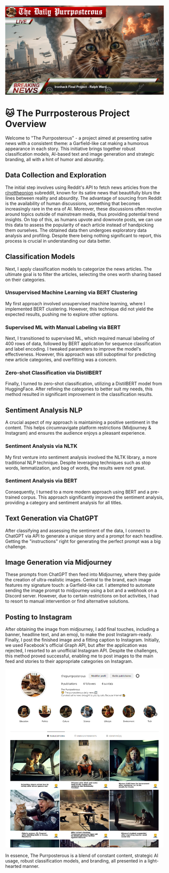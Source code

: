 ![logo](https://raw.githubusercontent.com/ralphmartynward/ironhack_09_final-project/main/images/newspurr.png)

# 🐱 The Purrposterous Project Overview

Welcome to "The Purrposterous" - a project aimed at presenting satire news with a consistent theme: a Garfield-like cat making a humorous appearance in each story. This initiative brings together robust classification models, AI-based text and image generation and strategic branding, all with a hint of humor and absurdity.

## Data Collection and Exploration

The initial step involves using Reddit's API to fetch news articles from the [r/nottheonion](https://www.reddit.com/r/nottheonion/) subreddit, known for its satire news that beautifully blurs the lines between reality and absurdity. The advantage of sourcing from Reddit is the availability of human discussions, something that becomes increasingly rare in the era of AI. Moreover, these discussions often revolve around topics outside of mainstream media, thus providing potential trend insights. On top of this, as humans upvote and downvote posts, we can use this data to assess the popularity of each article instead of handpicking them ourselves. 
The obtained data then undergoes exploratory data analysis and profiling. Despite there being nothing significant to report, this process is crucial in understanding our data better.

## Classification Models

Next, I apply classification models to categorize the news articles. The ultimate goal is to filter the articles, selecting the ones worth sharing based on their categories.

### Unsupervised Machine Learning via BERT Clustering

My first approach involved unsupervised machine learning, where I implemented BERT clustering. However, this technique did not yield the expected results, pushing me to explore other options.

### Supervised ML with Manual Labeling via BERT

Next, I transitioned to supervised ML, which required manual labeling of 400 rows of data, followed by BERT application for sequence classification and label encoding. I tweaked parameters to improve the model's effectiveness. However, this approach was still suboptimal for predicting new article categories, and overfitting was a concern.

### Zero-shot Classification via DistilBERT

Finally, I turned to zero-shot classification, utilizing a DistilBERT model from HuggingFace. After refining the categories to better suit my needs, this method resulted in significant improvement in the classification results.

## Sentiment Analysis NLP

A crucial aspect of my approach is maintaining a positive sentiment in the content. This helps circumnavigate platform restrictions (Midjourney & Instagram) and ensures the audience enjoys a pleasant experience.

### Sentiment Analysis via NLTK

My first venture into sentiment analysis involved the NLTK library, a more traditional NLP technique. Despite leveraging techniques such as stop words, lemmatization, and bag of words, the results were not great.

### Sentiment Analysis via BERT

Consequently, I turned to a more modern approach using BERT and a pre-trained corpus. This approach significantly improved the sentiment analysis, providing a category and sentiment analysis for all titles.

## Text Generation via ChatGPT 

After classifying and assessing the sentiment of the data, I connect to ChatGPT via API to generate a unique story and a prompt for each headline. Getting the "instructions" right for generating the perfect prompt was a big challenge. 

## Image Generation via Midjourney

These prompts from ChatGPT then feed into Midjourney, where they guide the creation of ultra-realistic images. Central to the brand, each image features my signature touch: a Garfield-like cat. 
I attempted to automate sending the image prompt to midjourney using a bot and a webhook on a Discord server. However, due to certain restrictions on bot activities, I had to resort to manual intervention or find alternative solutions.

## Posting to Instagram

After obtaining the image from midjourney, I add final touches, including a banner, headline text, and an emoji, to make the post Instagram-ready.
Finally, I post the finished image and a fitting caption to Instagram. Initially, we used Facebook's official Graph API, but after the application was rejected, I resorted to an unofficial Instagram API. Despite the challenges, this method proved successful, enabling me to post images to the main feed and stories to their appropriate categories on Instagram.

![IG](https://raw.githubusercontent.com/ralphmartynward/ironhack_09_final-project/main/images/instagrampurr.png)

In essence, The Purrposterous is a blend of constant content, strategic AI usage, robust classification models, and branding, all presented in a light-hearted manner. 